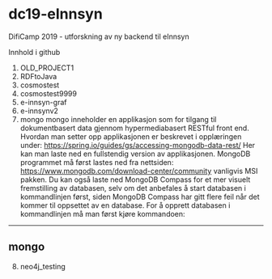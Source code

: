# dc19-eInnsyn
DifiCamp 2019 - utforskning av ny backend til eInnsyn

Innhold i github
1. OLD_PROJECT1
2. RDFtoJava
3. cosmostest
4. cosmostest9999
5. e-innsyn-graf
6. e-innsynv2
7. mongo
  mongo inneholder en applikasjon som for tilgang til dokumentbasert data gjennom hypermediabasert RESTful front end. Hvordan man setter opp applikasjonen er beskrevet i opplæringen under:
  https://spring.io/guides/gs/accessing-mongodb-data-rest/
  Her kan man laste ned en fullstendig version av applikasjonen.
  MongoDB programmet må først lastes ned fra nettsiden: https://www.mongodb.com/download-center/community vanligvis MSI pakken. Du kan også laste ned MongoDB Compass for et mer visuelt fremstilling av databasen, selv om det anbefales å start databasen i kommandlinjen først, siden MongoDB Compass har gitt flere feil når det kommer til oppsettet av en database. For å opprett databasen i kommandlinjen må man først kjøre kommandoen:
  ---
  mongo
  ---
8. neo4j_testing
